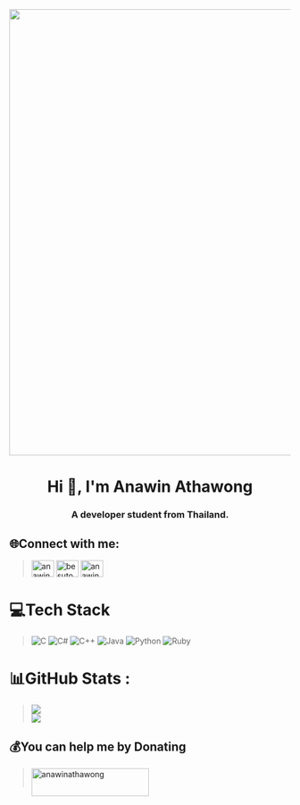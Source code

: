 <div id="header" align="center">
 
  <img src="https://c.tenor.com/LSDeBe2JAfoAAAAC/cat-coding.gif" width="800"/>
</div>


<h1 align="center">Hi 👋, I'm Anawin Athawong</h1>
<h3 align="center">A developer student from Thailand.</h3>

## 🌐Connect with me:
<p align="left">

><a href="https://fb.com/anawinathawong" target="blank"><img align="center" src="https://raw.githubusercontent.com/rahuldkjain/github-profile-readme-generator/master/src/images/icons/Social/facebook.svg" alt="anawinathawong" height="30" width="40" /></a>
<a href="https://instagram.com/besuto.a" target="blank"><img align="center" src="https://raw.githubusercontent.com/rahuldkjain/github-profile-readme-generator/master/src/images/icons/Social/instagram.svg" alt="besuto.a" height="30" width="40" /></a>
 <a href="https://linkedin.com/in/anawin-a" target="blank"><img align="center" src="https://raw.githubusercontent.com/rahuldkjain/github-profile-readme-generator/master/src/images/icons/Social/linked-in-alt.svg" alt="anawin-a" height="30" width="40" /></a>
</p>

# 💻Tech Stack
>![C](https://img.shields.io/badge/c-%2300599C.svg?style=flat&logo=c&logoColor=white) ![C#](https://img.shields.io/badge/c%23-%23239120.svg?style=flat&logo=c-sharp&logoColor=white) ![C++](https://img.shields.io/badge/c++-%2300599C.svg?style=flat&logo=c%2B%2B&logoColor=white) ![Java](https://img.shields.io/badge/java-%23ED8B00.svg?style=flat&logo=java&logoColor=white) ![Python](https://img.shields.io/badge/python-3670A0?style=flat&logo=python&logoColor=ffdd54) ![Ruby](https://img.shields.io/badge/ruby-%23CC342D.svg?style=flat&logo=ruby&logoColor=white)
# 📊GitHub Stats :
>![](https://github-readme-stats.vercel.app/api?username=greede14&theme=dracula&hide_border=true&include_all_commits=true&count_private=true)<br/>
![](https://github-readme-streak-stats.herokuapp.com/?user=greede14&theme=dracula&hide_border=true)<br/>

 ## 💰You can help me by Donating
><p><a href="https://ko-fi.com/anawinathawong"> <img align="left" src="https://cdn.ko-fi.com/cdn/kofi3.png?v=3" height="50" width="210" alt="anawinathawong" /></a></p><br><br>

